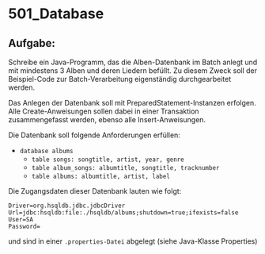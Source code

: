 # 501_Database

## Aufgabe:
Schreibe ein Java-Programm, das die Alben-Datenbank im Batch anlegt und mit mindestens 3 Alben und deren Liedern befüllt. Zu diesem Zweck soll der Beispiel-Code zur Batch-Verarbeitung eigenständig durchgearbeitet werden.

Das Anlegen der Datenbank soll mit PreparedStatement-Instanzen erfolgen. Alle Create-Anweisungen sollen dabei in einer Transaktion zusammengefasst werden, ebenso alle Insert-Anweisungen.

Die Datenbank soll folgende Anforderungen erfüllen:

- ```database albums```
  - ```table songs: songtitle, artist, year, genre```  
  - ```table album_songs: albumtitle, songtitle, tracknumber```  
  - ```table albums: albumtitle, artist, label```

Die Zugangsdaten dieser Datenbank lauten wie folgt:
```
Driver=org.hsqldb.jdbc.jdbcDriver 
Url=jdbc:hsqldb:file:./hsqldb/albums;shutdown=true;ifexists=false
User=SA
Password=
```
und sind in einer ```.properties-Datei``` abgelegt (siehe Java-Klasse Properties)
